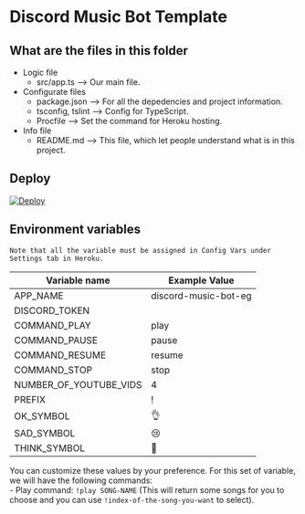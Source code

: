# Discord Music Bot Template

## What are the files in this folder
- Logic file
    - src/app.ts ⟶ Our main file.
- Configurate files
    - package.json ⟶ For all the depedencies and project information.
    - tsconfig, tslint ⟶ Config for TypeScript.
    - Procfile ⟶ Set the command for Heroku hosting.
- Info file
    - README<span>.</span>md ⟶ This file, which let people understand what is in this project.

## Deploy
[![Deploy](https://www.herokucdn.com/deploy/button.svg)](https://heroku.com/deploy?template=https://github.com/ketphan02/customizable-discord-bot)

## Environment variables
    Note that all the variable must be assigned in Config Vars under Settings tab in Heroku.
| Variable name | Example Value |
| ------------- | ------------- |
| APP_NAME | discord-music-bot-eg |
| DISCORD_TOKEN |  |
| COMMAND_PLAY | play |
| COMMAND_PAUSE | pause |
| COMMAND_RESUME | resume |
| COMMAND_STOP | stop |
| NUMBER_OF_YOUTUBE_VIDS | 4 |
| PREFIX | ! |
| OK_SYMBOL | 👌 |
| SAD_SYMBOL | 😢 |
| THINK_SYMBOL | 🤔 |

You can customize these values by your preference. For this set of variable, we will have the following commands:<br/>
    - Play command:
    ``` !play SONG-NAME ``` (This will return some songs for you to choose and you can use ``!index-of-the-song-you-want`` to select). <br/>


